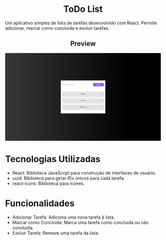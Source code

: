 <h1 align="center">ToDo List</h1>
 
 Um aplicativo simples de lista de tarefas desenvolvido com React. Permite adicionar, marcar como concluída e excluir tarefas.

<h2 align="center">Preview</h2>

<div align="center">
 <img src = 'https://github.com/GustavoMoraes22/to-do-list-react/blob/main/src/assets/site.png'>
</div>

# Tecnologias Utilizadas
+ React: Biblioteca JavaScript para construção de interfaces de usuário.
+ uuid: Biblioteca para gerar IDs únicos para cada tarefa.
+ react-icons: Biblioteca para ícones.
# Funcionalidades
+ Adicionar Tarefa: Adiciona uma nova tarefa à lista.
+ Marcar como Concluída: Marca uma tarefa como concluída ou não concluída.
+ Excluir Tarefa: Remove uma tarefa da lista.
